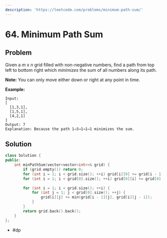 ```yaml
---
description: 'https://leetcode.com/problems/minimum-path-sum/'
---
```


# 64. Minimum Path Sum

## Problem

Given a _m_ x _n_ grid filled with non-negative numbers, find a path from top left to bottom right which _minimizes_ the sum of all numbers along its path.

**Note:** You can only move either down or right at any point in time.

**Example:**

```text
Input:
[
  [1,3,1],
  [1,5,1],
  [4,2,1]
]
Output: 7
Explanation: Because the path 1→3→1→1→1 minimizes the sum.
```

## Solution

```cpp
class Solution {
public:
    int minPathSum(vector<vector<int>>& grid) {
        if (grid.empty()) return 0;
        for (int i = 1; i < grid.size(); ++i) grid[i][0] += grid[i - 1][0];
        for (int i = 1; i < grid[0].size(); ++i) grid[0][i] += grid[0][i - 1];
        
        for (int i = 1; i < grid.size(); ++i) {
            for (int j = 1; j < grid[0].size(); ++j) {
                grid[i][j] += min(grid[i - 1][j], grid[i][j - 1]);
            }
        }
        return grid.back().back();
    }
};
```

* \#dp

